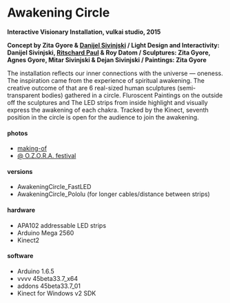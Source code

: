 ﻿# Awakening Circle

**Interactive Visionary Installation, vulkai studio, 2015**

**Concept by Zita Gyore & [Danijel Sivinjski](http://www.sivinjski.com) / Light Design and Interactivity: Danijel Sivinjski, [Ritschard Paul](https://github.com/ritschard) & Roy Datom / Sculptures: Zita Gyore, Agnes Gyore, Mitar Sivinjski & Dejan Sivinjski / Paintings: Zita Gyore**

The installation reflects our inner connections with the universe — oneness. The inspiration came from the experience of spiritual awakening. The creative outcome of that are 6 real-sized human sculptures (semi-transparent bodies) gathered in a circle. Fluroscent Paintings on the outside off the sculptures and The LED strips from inside highlight and visually express the awakening of each chakra. Tracked by the Kinect, seventh position in the circle is open for the audience to join the awakening.

#### photos
* [making-of](https://www.flickr.com/photos/vulkai/albums/72157655132420851)
* [@ O.Z.O.R.A. festival](https://www.flickr.com/photos/vulkai/sets/72157657067596738)

#### versions
* AwakeningCircle_FastLED
* AwakeningCircle_Pololu (for longer cables/distance between strips)

#### hardware
* APA102 addressable LED strips
* Arduino Mega 2560
* Kinect2

#### software
* Arduino 1.6.5 
* vvvv 45beta33.7_x64
* addons 45beta33.7_01
* Kinect for Windows v2 SDK
